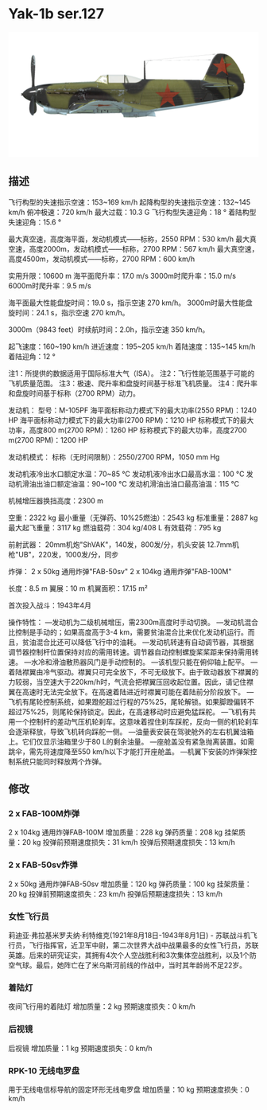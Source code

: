 # Yak-1b ser.127

![yak1s127](../images/yak1s127.png)

## 描述

飞行构型的失速指示空速：153~169 km/h
起降构型的失速指示空速：132~145 km/h
俯冲极速：720 km/h
最大过载：10.3 G
飞行构型失速迎角：18 °
着陆构型失速迎角：15.6 °

最大真空速，高度海平面，发动机模式——标称，2550 RPM：530 km/h
最大真空速，高度2000m，发动机模式——标称，2700 RPM：567 km/h
最大真空速，高度4500m，发动机模式——标称，2700 RPM：600 km/h

实用升限：10600 m
海平面爬升率：17.0 m/s
3000m时爬升率：15.0 m/s
6000m时爬升率：9.5 m/s

海平面最大性能盘旋时间：19.0 s，指示空速 270 km/h。
3000m时最大性能盘旋时间：24.1 s，指示空速 270 km/h。

3000m（9843 feet）时续航时间：2.0h，指示空速 350 km/h。

起飞速度：160~190 km/h
进近速度：195~205 km/h
着陆速度：135~145 km/h
着陆迎角：12 °

注1：所提供的数据适用于国际标准大气（ISA）。
注2：飞行性能范围基于可能的飞机质量范围。
注3：极速、爬升率和盘旋时间基于标准飞机质量。
注4：爬升率和盘旋时间基于标称（2700 RPM）动力。

发动机：
型号：M-105PF
海平面标称动力模式下的最大功率(2550 RPM)：1240 HP
海平面标称动力模式下的最大功率(2700 RPM)：1210 HP
标称模式下的最大功率，高度800 m(2700 RPM)：1260 HP
标称模式下的最大功率，高度2700 m(2700 RPM)：1200 HP

发动机模式：
标称（无时间限制）：2550/2700 RPM，1050 mm Hg

发动机液冷出水口额定水温：70~85 °C
发动机液冷出水口最高水温：100 °C
发动机滑油出油口额定油温：90~100 °C
发动机滑油出油口最高油温：115 °C

机械增压器换挡高度：2300 m

空重：2322 kg
最小重量（无弹药、10%25燃油）：2543 kg
标准重量：2887 kg
最大起飞重量：3117 kg
燃油载荷：304 kg/408 L
有效载荷：795 kg

前射武器：
20mm机炮"ShVAK"，140发，800发/分，机头安装
12.7mm机枪"UB"，220发，1000发/分，同步

炸弹：
2 x 50kg 通用炸弹"FAB-50sv"
2 x 104kg 通用炸弹"FAB-100M"

长度：8.5 m
翼展：10 m
机翼面积：17.15 m²

首次投入战斗：1943年4月

操作特性：
—发动机为二级机械增压，需2300m高度时手动切换。
—发动机混合比控制是手动的；如果高度高于3-4 km，需要贫油混合比来优化发动机运行。而且，贫油混合比还可以降低飞行中的油耗。
—发动机转速有自动调节器，其根据调节器控制杆位置保持对应的需用转速。调节器自动控制螺旋桨桨距来保持需用转速。
—水冷和滑油散热器风门是手动控制的。
—该机型只能在俯仰轴上配平。
—着陆襟翼由冷气驱动。襟翼只可完全放下，不可无级放下。由于致动器放下襟翼的力较弱，当空速大于220km/h时，气流会把襟翼压回收起位置。因此，请记住襟翼在高速时无法完全放下。在高速着陆进近时襟翼可能在着陆前分阶段放下。
—飞机有尾轮控制系统，如果蹬舵超过行程的75%25，尾轮解锁。如果脚蹬偏转不超过75%25，则尾轮保持锁定。因此，在高速移动时应避免猛踩舵。
—飞机有共用一个控制杆的差动气压机轮刹车。这意味着捏住刹车踩舵，反向一侧的机轮刹车会逐渐释放，导致飞机转向踩舵一侧。
—油量表安装在驾驶舱外的左右机翼油箱上。它们仅显示油箱里少于80 L的剩余油量。
—座舱盖没有紧急抛离装置。如需跳伞，需先将速度降至550 km/h以下才能打开座舱盖。
—机翼下安装的炸弹架控制系统只能同时释放两个炸弹。

## 修改


### 2 x FAB-100M炸弹

2 x 104kg 通用炸弹FAB-100M
增加质量：228 kg
弹药质量：208 kg
挂架质量：20 kg
投弹前预期速度损失：31 km/h
投弹后预期速度损失：13 km/h

### 2 x FAB-50sv炸弹

2 x 50kg 通用炸弹FAB-50sv
增加质量：120 kg
弹药质量：100 kg
挂架质量：20 kg
投弹前预期速度损失：23 km/h
投弹后预期速度损失：13 km/h

### 女性飞行员

莉迪亚·弗拉基米罗夫纳·利特维克(1921年8月18日-1943年8月1日) - 苏联战斗机飞行员，飞行指挥官，近卫军中尉，第二次世界大战中战果最多的女性飞行员，苏联英雄。后来的研究证实，其拥有4次个人空战胜利和3次集体空战胜利，以及1个防空气球。最后，她阵亡在了米乌斯河前线的作战中，当时其年龄尚不足22岁。


### 着陆灯

夜间飞行用的着陆灯
增加质量：2 kg
预期速度损失：0 km/h

### 后视镜

后视镜
增加质量：1 kg
预期速度损失：0 km/h

### RPK-10 无线电罗盘

用于无线电信标导航的固定环形无线电罗盘
增加质量：10 kg
预期速度损失：0 km/h